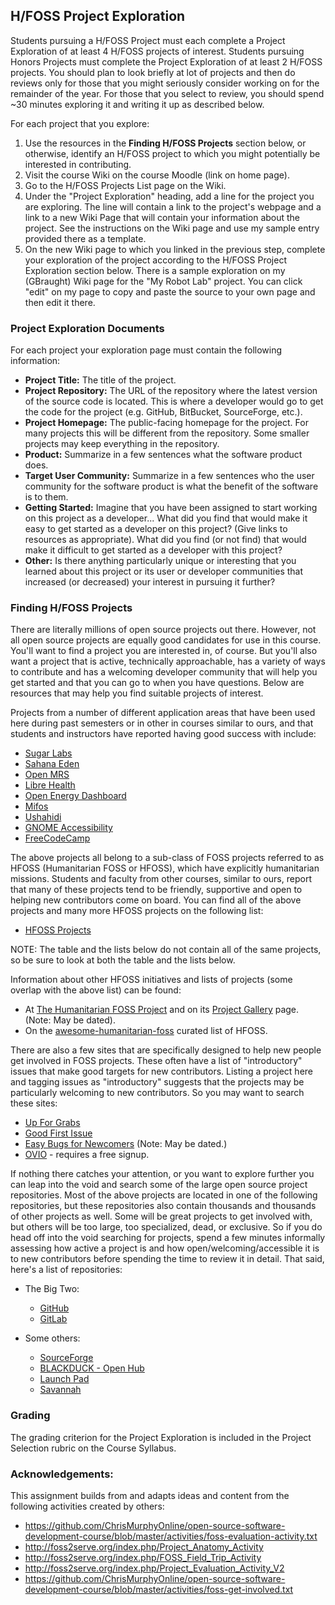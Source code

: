 ## H/FOSS Project Exploration

Students pursuing a H/FOSS Project must each complete a Project Exploration of at least 4 H/FOSS projects of interest. Students pursuing Honors Projects must complete the Project Exploration of at least 2 H/FOSS projects. You should plan to look briefly at lot of projects and then do reviews only for those that you might seriously consider working on for the remainder of the year. For those that you select to review, you should spend ~30 minutes exploring it and writing it up as described below.

For each project that you explore:
1. Use the resources in the **Finding H/FOSS Projects** section below, or otherwise, identify an H/FOSS project to which you might potentially be interested in contributing.
2. Visit the course Wiki on the course Moodle (link on home page).
3. Go to the H/FOSS Projects List page on the Wiki.
4. Under the "Project Exploration" heading, add a line for the project you are exploring. The line will contain a link to the project's webpage and a link to a new Wiki Page that will contain your information about the project. See the instructions on the Wiki page and use my sample entry provided there as a template.
5. On the new Wiki page to which you linked in the previous step, complete your exploration of the project according to the H/FOSS Project Exploration section below. There is a sample exploration on my (GBraught) Wiki page for the "My Robot Lab" project. You can click "edit" on my page to copy and paste the source to your own page and then edit it there.

### Project Exploration Documents

For each project your exploration page must contain the following information:

- **Project Title:** The title of the project.
- **Project Repository:** The URL of the repository where the latest version of the source code is located. This is where a developer would go to get the code for the project (e.g. GitHub, BitBucket, SourceForge, etc.).
- **Project Homepage:** The public-facing homepage for the project. For many projects this will be different from the repository. Some smaller projects may keep everything in the repository.
- **Product:** Summarize in a few sentences what the software product does.
- **Target User Community:** Summarize in a few sentences who the user community for the software product is what the benefit of the software is to them.
- **Getting Started:** Imagine that you have been assigned to start working on this project as a developer...
What did you find that would make it easy to get started as a developer on this project? (Give links to resources as appropriate).
What did you find (or not find) that would make it difficult to get started as a developer with this project?
- **Other:** Is there anything particularly unique or interesting that you learned about this project or its user or developer communities that increased (or decreased) your interest in pursuing it further?

### Finding H/FOSS Projects

There are literally millions of open source projects out there. However, not all open source projects are equally good candidates for use in this course. You'll want to find a project you are interested in, of course. But you'll also want a project that is active, technically approachable, has a variety of ways to contribute and has a welcoming developer community that will help you get started and that you can go to when you have questions. Below are resources that may help you find suitable projects of interest.

Projects from a number of different application areas that have been used here during past semesters or in other in courses similar to ours, and that students and instructors have reported having good success with include:

- [Sugar Labs](https://www.sugarlabs.org/)
- [Sahana Eden](https://sahanafoundation.org/products/eden/)
- [Open MRS](https://openmrs.org/)
- [Libre Health](https://librehealth.io/)
- [Open Energy Dashboard](https://openenergydashboard.github.io/)
- [Mifos](https://mifos.org/)
- [Ushahidi](https://www.ushahidi.com/)
- [GNOME Accessibility](https://wiki.gnome.org/Accessibility)
- [FreeCodeCamp](https://www.freecodecamp.org/)

The above projects all belong to a sub-class of FOSS projects referred to as HFOSS (Humanitarian FOSS or HFOSS), which have explicitly  humanitarian missions. Students and faculty from other courses, similar to ours, report that many of these projects tend to be friendly, supportive and open to helping new contributors come on board. You can find all of the above projects and many more HFOSS projects on the following list:

- [HFOSS Projects](http://www.foss2serve.org/index.php/HFOSS_Projects)

NOTE: The table and the lists below do not contain all of the same projects, so be sure to look at both the table and the lists below.

Information about other HFOSS initiatives and lists of projects (some overlap with the above list) can be found:

- At [The Humanitarian FOSS Project](http://hfoss.org/) and on its [Project Gallery](http://www.hfoss.org/index.php/project_gallery) page. (Note: May be dated).
- On the [awesome-humanitarian-foss](https://hfoss.etica.ai/) curated list of HFOSS.

There are also a few sites that are specifically designed to help new people get involved in FOSS projects. These often have a list of "introductory" issues that make good targets for new contributors. Listing a project here and tagging issues as "introductory" suggests that the projects may be particularly welcoming to new contributors. So you may want to search these sites:

- [Up For Grabs](https://up-for-grabs.net/#/)
- [Good First Issue](https://goodfirstissue.dev/)
- [Easy Bugs for Newcomers](https://wiki.openhatch.org/wiki/Easy_bugs_for_newcomers) (Note: May be dated.)
- [OVIO](https://ovio.org/) - requires a free signup.

If nothing there catches your attention, or you want to explore further you can leap into the void and search some of the large open source project repositories. Most of the above projects are located in one of the following repositories, but these repositories also contain thousands and thousands of other projects as well. Some will be great projects to get involved with, but others will be too large, too specialized, dead, or exclusive. So if you do head off into the void searching for projects, spend a few minutes informally assessing how active a project is and how open/welcoming/accessible it is to new contributors before spending the time to review it in detail. That said, here's a list of repositories:

- The Big Two:
  - [GitHub](https://github.com/)
  - [GitLab](https://gitlab.com/explore)

- Some others:
  - [SourceForge](https://sourceforge.net/)
  - [BLACKDUCK - Open Hub](https://www.openhub.net/explore/projects)
  - [Launch Pad](https://launchpad.net/)
  - [Savannah](http://savannah.gnu.org/)

### Grading

The grading criterion for the Project Exploration is included in the Project Selection rubric on the Course Syllabus.

### Acknowledgements:

This assignment builds from and adapts ideas and content from the following activities created by others:

- https://github.com/ChrisMurphyOnline/open-source-software-development-course/blob/master/activities/foss-evaluation-activity.txt
- http://foss2serve.org/index.php/Project_Anatomy_Activity
- http://foss2serve.org/index.php/FOSS_Field_Trip_Activity
- http://foss2serve.org/index.php/Project_Evaluation_Activity_V2
- https://github.com/ChrisMurphyOnline/open-source-software-development-course/blob/master/activities/foss-get-involved.txt
